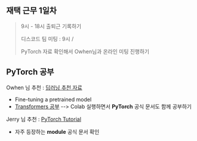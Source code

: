 ## 재택 근무 1일차

> 9시 - 18시 출퇴근 기록하기
>
> 디스코드 팀 미팅 : 9시 /
>
> PyTorch 자료 확인해서 Owhen님과 온라인 미팅 진행하기



## PyTorch 공부

Owhen 님 추천 : [딥러닝 추천 자료](https://github.com/huggingface/transformers)

- Fine-tuning a pretrained model
- [Transformers 공부](https://github.com/huggingface/transformers/tree/master/examples/pytorch) --> Colab 실행하면서 **PyTorch** 공식 문서도 함께 공부하기



Jerry 님 추천 : [PyTorch Tutorial](https://pytorch.org/tutorials/)

- 자주 등장하는 **module** 공식 문서 확인



